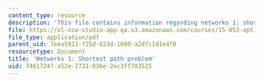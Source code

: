 ```yaml
---
content_type: resource
description: 'This file contains information regarding networks 1: shortest path problem.'
file: https://ol-ocw-studio-app-qa.s3.amazonaws.com/courses/15-053-optimization-methods-in-management-science-spring-2013/74617247a52e2731836e2ec3ff783525_MIT15_053S13_lec15.pdf
file_type: application/pdf
parent_uid: 7eea5913-f25d-623d-1680-a2d7c1d1e4f0
resourcetype: Document
title: 'Networks 1: Shortest path problem'
uid: 74617247-a52e-2731-836e-2ec3ff783525
---
```

